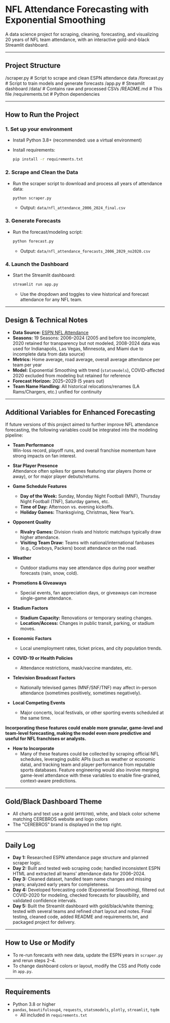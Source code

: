 # NFL Attendance Forecasting with Exponential Smoothing

A data science project for scraping, cleaning, forecasting, and visualizing 20 years of NFL team attendance, with an interactive gold-and-black Streamlit dashboard.

---

## **Project Structure**

/scraper.py # Script to scrape and clean ESPN attendance data
/forecast.py # Script to train models and generate forecasts
/app.py # Streamlit dashboard
/data/ # Contains raw and processed CSVs
/README.md # This file
/requirements.txt # Python dependencies

---

## **How to Run the Project**

### **1. Set up your environment**

- Install Python 3.8+ (recommended: use a virtual environment)
- Install requirements:

    ```bash
    pip install -r requirements.txt
    ```

### **2. Scrape and Clean the Data**

- Run the scraper script to download and process all years of attendance data:
    ```bash
    python scraper.py
    ```
    - Output: `data/nfl_attendance_2006_2024_final.csv`

### **3. Generate Forecasts**

- Run the forecast/modeling script:
    ```bash
    python forecast.py
    ```
    - Output: `data/nfl_attendance_forecasts_2006_2029_no2020.csv`

### **4. Launch the Dashboard**

- Start the Streamlit dashboard:
    ```bash
    streamlit run app.py
    ```
    - Use the dropdown and toggles to view historical and forecast attendance for any NFL team.

---

## **Design & Technical Notes**

- **Data Source:** [ESPN NFL Attendance](https://www.espn.com/nfl/attendance/_/year/2024)
- **Seasons:** 19 Seasons: 2006–2024 (2005 and before too incomplete, 2020 retained for transparency but not modeled, 2008-2024 data was used for Indianapolis, Las Vegas, Minnesota, and Miami due to incomplete data from data source)
- **Metrics:** Home average, road average, overall average attendance per team per year
- **Model:** Exponential Smoothing with trend (`statsmodels`), COVID-affected 2020 excluded from modeling but retained for reference
- **Forecast Horizon:** 2025–2029 (5 years out)
- **Team Name Handling:** All historical relocations/renames (LA Rams/Chargers, etc.) unified for continuity

---

## Additional Variables for Enhanced Forecasting

If future versions of this project aimed to further improve NFL attendance forecasting, the following variables could be integrated into the modeling pipeline:

- **Team Performance**  
  Win-loss record, playoff runs, and overall franchise momentum have strong impacts on fan interest.

- **Star Player Presence**  
  Attendance often spikes for games featuring star players (home or away), or for major player debuts/returns.

- **Game Schedule Features**
  - **Day of the Week:** Sunday, Monday Night Football (MNF), Thursday Night Football (TNF), Saturday games, etc.
  - **Time of Day:** Afternoon vs. evening kickoffs.
  - **Holiday Games:** Thanksgiving, Christmas, New Year’s.

- **Opponent Quality**
  - **Rivalry Games:** Division rivals and historic matchups typically draw higher attendance.
  - **Visiting Team Draw:** Teams with national/international fanbases (e.g., Cowboys, Packers) boost attendance on the road.

- **Weather**
  - Outdoor stadiums may see attendance dips during poor weather forecasts (rain, snow, cold).

- **Promotions & Giveaways**
  - Special events, fan appreciation days, or giveaways can increase single-game attendance.

- **Stadium Factors**
  - **Stadium Capacity:** Renovations or temporary seating changes.
  - **Location/Access:** Changes in public transit, parking, or stadium moves.

- **Economic Factors**
  - Local unemployment rates, ticket prices, and city population trends.

- **COVID-19 or Health Policies**
  - Attendance restrictions, mask/vaccine mandates, etc.

- **Television Broadcast Factors**
  - Nationally televised games (MNF/SNF/TNF) may affect in-person attendance (sometimes positively, sometimes negatively).

- **Local Competing Events**
  - Major concerts, local festivals, or other sporting events scheduled at the same time.

**Incorporating these features could enable more granular, game-level and team-level forecasting, making the model even more predictive and useful for NFL franchises or analysts.**

- **How to Incorporate**
  - Many of these features could be collected by scraping official NFL schedules, leveraging public APIs (such as weather or economic data), and tracking team and player performance from reputable sports databases. Feature engineering would also involve merging game-level attendance with these variables to enable fine-grained, context-aware predictions.
  
---

## **Gold/Black Dashboard Theme**

- All charts and text use a gold (`#FFD700`), white, and black color scheme matching CEREBROS website and logo colors
- The "CEREBROS" brand is displayed in the top right.

---

## **Daily Log**

- **Day 1:** Researched ESPN attendance page structure and planned scraper logic.
- **Day 2:** Built and tested web scraping code; handled inconsistent ESPN HTML and extracted all teams’ attendance data for 2006–2024.
- **Day 3:** Cleaned dataset, handled team name changes and missing years; analyzed early years for completeness.
- **Day 4:** Developed forecasting code (Exponential Smoothing), filtered out COVID-2020 for modeling, checked forecasts for plausibility, and validated confidence intervals.
- **Day 5:** Built the Streamlit dashboard with gold/black/white theming; tested with several teams and refined chart layout and notes. Final testing, cleaned code, added README and requirements.txt, and packaged project for delivery.

---

## **How to Use or Modify**

- To re-run forecasts with new data, update the ESPN years in `scraper.py` and rerun steps 2–4.
- To change dashboard colors or layout, modify the CSS and Plotly code in `app.py`.

---

## **Requirements**

- Python 3.8 or higher
- `pandas`, `beautifulsoup4`, `requests`, `statsmodels`, `plotly`, `streamlit`, `tqdm`
  - All included in `requirements.txt`


